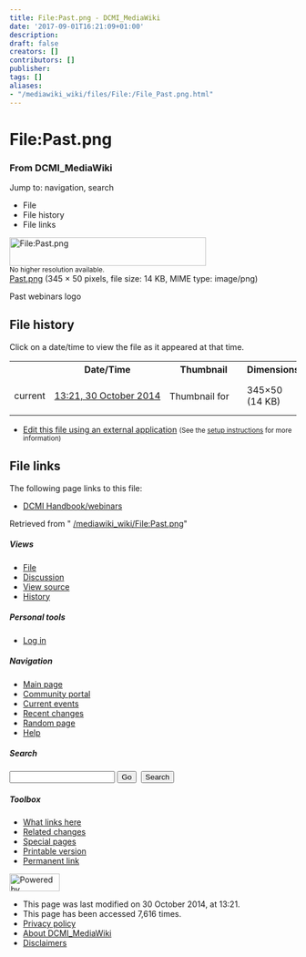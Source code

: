 ```yaml
---
title: File:Past.png - DCMI_MediaWiki
date: '2017-09-01T16:21:09+01:00'
description: 
draft: false
creators: []
contributors: []
publisher: 
tags: []
aliases:
- "/mediawiki_wiki/files/File:/File_Past.png.html"
---
```


<a id="top"></a>
# File:Past.png

### From DCMI\_MediaWiki

Jump to: navigation, search
<!-- start content -->
- File
- File history
- File links

 [<img alt="File:Past.png" src="/images/8/80/Past.png" width="345" height="50">](/mediawiki_wiki/files/Past.png)  
<small>No higher resolution available.</small>  
 [Past.png](/images/8/80/Past.png)‎ (345 × 50 pixels, file size: 14 KB, MIME type: image/png)

Past webinars logo

<!-- 
NewPP limit report
Preprocessor node count: 1/1000000
Post-expand include size: 0/2097152 bytes
Template argument size: 0/2097152 bytes
Expensive parser function count: 0/100
-->
## File history

Click on a date/time to view the file as it appeared at that time.

<table class="wikitable filehistory">
  <tr>
    <td></td>
    <th>Date/Time</th>
    <th>Thumbnail</th>
    <th>Dimensions</th>
    <th>User</th>
    <th>Comment</th>
  </tr>
  <tr>
    <td>current</td>
    <td class="filehistory-selected" style="white-space: nowrap;"><a href="/mediawiki_wiki/files/Past.png">13:21, 30 October 2014</a></td>
    <td><a href="/images/8/80/Past.png"><img alt="Thumbnail for version as of 13:21, 30 October 2014" src="/images/8/80/Past.png" width="120" height="17"></a></td>
    <td>345×50 <span style="white-space: nowrap;">(14 KB)</span>
    </td>
    <td>
      <a href="/index.php/User:WikiSysop" title="User:WikiSysop" class="mw-userlink">WikiSysop</a> <span style="white-space: nowrap;"> <span class="mw-usertoollinks">(<a href="/index.php?title=User_talk:WikiSysop&amp;action=edit&amp;redlink=1" class="new" title="User talk:WikiSysop (page does not exist)">Talk</a> | <a href="/index.php/Special:Contributions/WikiSysop" title="Special:Contributions/WikiSysop">contribs</a>)</span></span>
    </td>
    <td> <span class="comment">(Past webinars logo)</span>
    </td>
  </tr>
</table>

  

- [Edit this file using an external application](/index.php?title=File:Past.png&action=edit&externaledit=true&mode=file "File:Past.png") <small>(See the <a href="http://www.mediawiki.org/wiki/Manual:External_editors" class="external text" rel="nofollow">setup instructions</a> for more information)</small>

## File links

The following page links to this file:

- [DCMI Handbook/webinars](/index.php/DCMI_Handbook/webinars "DCMI Handbook/webinars")

Retrieved from " [/mediawiki_wiki/File:Past.png](/mediawiki_wiki/files/File:/File:Past.png.html)"

<!-- end content -->

##### Views

- [File](/mediawiki_wiki/files/File:/File:Past.png.html "View the file page [c]")
- [Discussion](/index.php?title=File_talk:Past.png&action=edit&redlink=1 "Discussion about the content page [t]")
- [View source](/index.php?title=File:Past.png&action=edit "This page is protected.
You can view its source [e]")
- [History](/index.php?title=File:Past.png&action=history "Past revisions of this page [h]")

##### Personal tools

- [Log in](/index.php?title=Special:UserLogin&returnto=File:Past.png "You are encouraged to log in; however, it is not mandatory [o]")

<script type="text/javascript"> if (window.isMSIE55) fixalpha(); </script>

##### Navigation

- [Main page](/index.php/Main_Page "Visit the main page [z]")
- [Community portal](/index.php/DCMI_MediaWiki:Community_portal "About the project, what you can do, where to find things")
- [Current events](/index.php/DCMI_MediaWiki:Current_events "Find background information on current events")
- [Recent changes](/index.php/Special:RecentChanges "The list of recent changes in the wiki [r]")
- [Random page](/index.php/Special:Random "Load a random page [x]")
- [Help](/index.php/Help:Contents "The place to find out")

##### <label for="searchInput">Search</label>

<form action="/index.php" id="searchform">
				<input type="hidden" name="title" value="Special:Search">
				<input id="searchInput" title="Search DCMI_MediaWiki" accesskey="f" type="search" name="search">
				<input type="submit" name="go" class="searchButton" id="searchGoButton" value="Go" title="Go to a page with this exact name if exists"> 
				<input type="submit" name="fulltext" class="searchButton" id="mw-searchButton" value="Search" title="Search the pages for this text">
			</form>

##### Toolbox

- [What links here](/index.php/Special:WhatLinksHere/File:Past.png "List of all wiki pages that link here [j]")
- [Related changes](/index.php/Special:RecentChangesLinked/File:Past.png "Recent changes in pages linked from this page [k]")
- [Special pages](/index.php/Special:SpecialPages "List of all special pages [q]")
- [Printable version](/index.php?title=File:Past.png&printable=yes "Printable version of this page [p]")
- [Permanent link](/index.php?title=File:Past.png&oldid=8613 "Permanent link to this revision of the page")

<!-- end of the left (by default at least) column -->

 [<img src="/skins/common/images/poweredby_mediawiki_88x31.png" height="31" width="88" alt="Powered by MediaWiki">](http://www.mediawiki.org/)

- This page was last modified on 30 October 2014, at 13:21.
- This page has been accessed 7,616 times.
- [Privacy policy](/index.php/DCMI_MediaWiki:Privacy_policy "DCMI MediaWiki:Privacy policy")
- [About DCMI\_MediaWiki](/index.php/DCMI_MediaWiki:About "DCMI MediaWiki:About")
- [Disclaimers](/index.php/DCMI_MediaWiki:General_disclaimer "DCMI MediaWiki:General disclaimer")

<script>if (window.runOnloadHook) runOnloadHook();</script><!-- Served in 0.455 secs. -->
